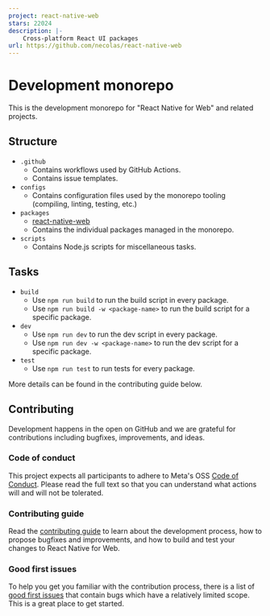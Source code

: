 ```yaml
---
project: react-native-web
stars: 22024
description: |-
    Cross-platform React UI packages
url: https://github.com/necolas/react-native-web
---
```


# Development monorepo

This is the development monorepo for "React Native for Web" and related projects.

## Structure

* `.github`
  * Contains workflows used by GitHub Actions.
  * Contains issue templates.
* `configs`
  * Contains configuration files used by the monorepo tooling (compiling, linting, testing, etc.)
* `packages`
  * [react-native-web](https://github.com/necolas/react-native-web/blob/master/packages/react-native-web)
  * Contains the individual packages managed in the monorepo.
* `scripts`
  * Contains Node.js scripts for miscellaneous tasks.

## Tasks

* `build`
  * Use `npm run build` to run the build script in every package.
  * Use `npm run build -w <package-name>` to run the build script for a specific package.
* `dev`
  * Use `npm run dev` to run the dev script in every package.
  * Use `npm run dev -w <package-name>` to run the dev script for a specific package.
* `test`
  * Use `npm run test` to run tests for every package.

More details can be found in the contributing guide below.

## Contributing

Development happens in the open on GitHub and we are grateful for contributions including bugfixes, improvements, and ideas.

### Code of conduct

This project expects all participants to adhere to Meta's OSS [Code of Conduct][code-of-conduct]. Please read the full text so that you can understand what actions will and will not be tolerated.

### Contributing guide

Read the [contributing guide][contributing-url] to learn about the development process, how to propose bugfixes and improvements, and how to build and test your changes to React Native for Web.

### Good first issues

To help you get you familiar with the contribution process, there is a list of [good first issues][good-first-issue-url] that contain bugs which have a relatively limited scope. This is a great place to get started.

[contributing-url]: https://github.com/necolas/react-native-web/blob/master/.github/CONTRIBUTING.md
[good-first-issue-url]: https://github.com/necolas/react-native-web/labels/good%20first%20issue
[code-of-conduct]: https://opensource.fb.com/code-of-conduct/


